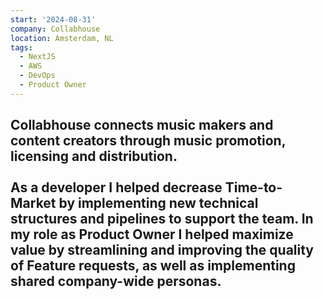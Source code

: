 ```yaml
---
start: '2024-08-31'
company: Collabhouse
location: Amsterdam, NL
tags:
  - NextJS
  - AWS
  - DevOps
  - Product Owner
---
```

Collabhouse connects music makers and content creators through music promotion, licensing and distribution.<br><br>As a developer I helped decrease Time-to-Market by implementing new technical structures and pipelines to support the team. In my role as Product Owner I helped maximize value by streamlining and improving the quality of Feature requests, as well as implementing shared company-wide personas. 
---